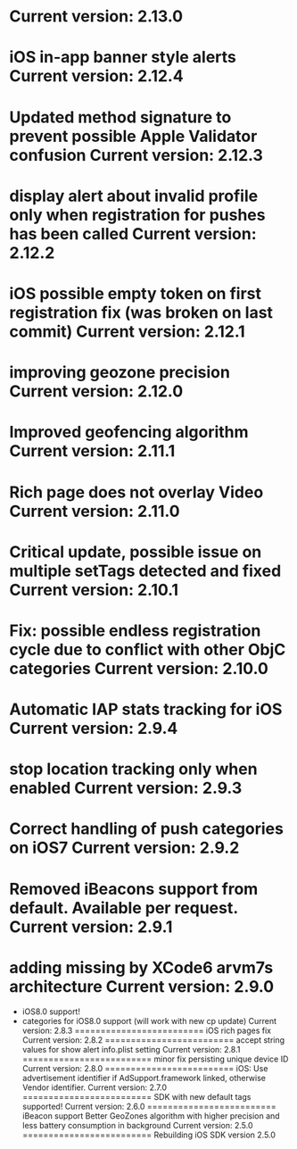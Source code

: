 Current version: 2.13.0
=========================
iOS in-app banner style alerts
Current version: 2.12.4
=========================
Updated method signature to prevent possible Apple Validator confusion
Current version: 2.12.3
=========================
display alert about invalid profile only when registration for pushes has been called
Current version: 2.12.2
=========================
iOS possible empty token on first registration fix (was broken on last commit)
Current version: 2.12.1
=========================
improving geozone precision
Current version: 2.12.0
=========================
Improved geofencing algorithm
Current version: 2.11.1
=========================
Rich page does not overlay Video
Current version: 2.11.0
=========================
Critical update, possible issue on multiple setTags detected and fixed
Current version: 2.10.1
=========================
Fix: possible endless registration cycle due to conflict with other ObjC categories
Current version: 2.10.0
=========================
Automatic IAP stats tracking for iOS
Current version: 2.9.4
=========================
stop location tracking only when enabled
Current version: 2.9.3
=========================
Correct handling of push categories on iOS7
Current version: 2.9.2
=========================
Removed iBeacons support from default. Available per request.
Current version: 2.9.1
=========================
adding missing by XCode6 arvm7s architecture
Current version: 2.9.0
=========================
+ iOS8.0 support!
+ categories for iOS8.0 support (will work with new cp update)
Current version: 2.8.3
=========================
iOS rich pages fix
Current version: 2.8.2
=========================
accept string values for show alert info.plist setting
Current version: 2.8.1
=========================
minor fix persisting unique device ID
Current version: 2.8.0
=========================
iOS: Use advertisement identifier if AdSupport.framework linked, otherwise Vendor identifier. 
Current version: 2.7.0
=========================
SDK with new default tags supported!
Current version: 2.6.0
=========================
iBeacon support
Better GeoZones algorithm with higher precision and less battery consumption in background
Current version: 2.5.0
=========================
Rebuilding iOS SDK version 2.5.0

